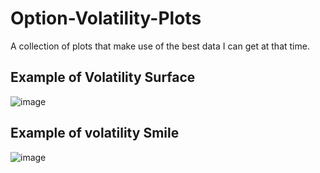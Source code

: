 # Option-Volatility-Plots
A collection of plots that make use of the best data I can get at that time.


## Example of Volatility Surface
![image](https://github.com/andytyuan2/Option-Volatility-Plots/assets/125106540/f572b6a3-2713-47d4-a1a2-fabdaeb5d6f5)

## Example of volatility Smile
![image](https://github.com/andytyuan2/Option-Volatility-Plots/assets/125106540/4901c477-90af-405d-b6dd-20208c251b87)


